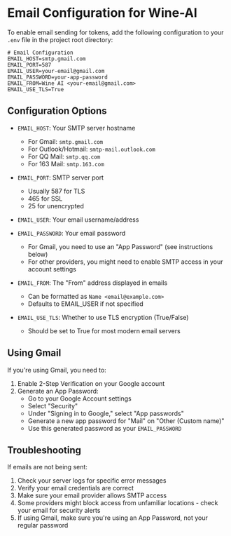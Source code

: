 # Email Configuration for Wine-AI

To enable email sending for tokens, add the following configuration to your `.env` file in the project root directory:

```
# Email Configuration
EMAIL_HOST=smtp.gmail.com
EMAIL_PORT=587
EMAIL_USER=your-email@gmail.com
EMAIL_PASSWORD=your-app-password
EMAIL_FROM=Wine AI <your-email@gmail.com>
EMAIL_USE_TLS=True
```

## Configuration Options

- `EMAIL_HOST`: Your SMTP server hostname
  - For Gmail: `smtp.gmail.com`
  - For Outlook/Hotmail: `smtp-mail.outlook.com`
  - For QQ Mail: `smtp.qq.com`
  - For 163 Mail: `smtp.163.com`

- `EMAIL_PORT`: SMTP server port
  - Usually 587 for TLS
  - 465 for SSL
  - 25 for unencrypted

- `EMAIL_USER`: Your email username/address

- `EMAIL_PASSWORD`: Your email password
  - For Gmail, you need to use an "App Password" (see instructions below)
  - For other providers, you might need to enable SMTP access in your account settings

- `EMAIL_FROM`: The "From" address displayed in emails
  - Can be formatted as `Name <email@example.com>`
  - Defaults to EMAIL_USER if not specified

- `EMAIL_USE_TLS`: Whether to use TLS encryption (True/False)
  - Should be set to True for most modern email servers

## Using Gmail

If you're using Gmail, you need to:

1. Enable 2-Step Verification on your Google account
2. Generate an App Password:
   - Go to your Google Account settings
   - Select "Security"
   - Under "Signing in to Google," select "App passwords"
   - Generate a new app password for "Mail" on "Other (Custom name)"
   - Use this generated password as your `EMAIL_PASSWORD`

## Troubleshooting

If emails are not being sent:

1. Check your server logs for specific error messages
2. Verify your email credentials are correct
3. Make sure your email provider allows SMTP access
4. Some providers might block access from unfamiliar locations - check your email for security alerts
5. If using Gmail, make sure you're using an App Password, not your regular password 
